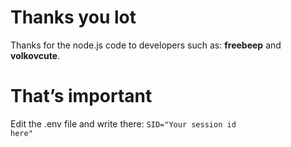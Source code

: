 # Thanks you lot
Thanks for the node.js code to developers such as: <b>freebeep</b> and <b>volkovcute</b>.

# That’s important
Edit the .env file and write there: <code>SID="Your session id here"</code>

